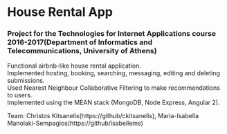 # House Rental App

### Project for the Technologies for Internet Applications course 2016-2017(Department of Informatics and Telecommunications, University of Athens)

Functional airbnb-like house rental application.  
Implemented hosting, booking, searching, messaging, editing and deleting submissions.    
Used Nearest Neighbour Collaborative Filtering to make recommendations to users.  
Implemented using the MEAN stack (MongoDB, Node Express, Angular 2).

Team: Christos Kitsanelis(https://github/ckitsanelis), Maria-Isabella Manolaki-Sempagios(https://github/isabellems)

